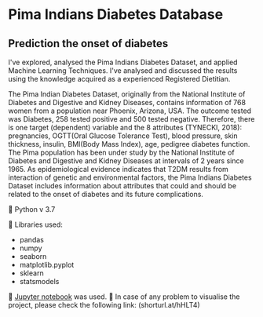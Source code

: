 # Pima Indians Diabetes Database
## Prediction the onset of diabetes

I've explored, analysed the Pima Indians Diabetes Dataset, and applied Machine Learning Techniques. I've analysed and discussed the results using the knowledge acquired as a experienced Registered Dietitian.

The Pima Indian Diabetes Dataset, originally from the National Institute of Diabetes and Digestive and Kidney Diseases, contains information of 768 women from a population near Phoenix, Arizona, USA. The outcome tested was Diabetes, 258 tested positive and 500 tested negative. Therefore, there is one target (dependent) variable and the 8 attributes (TYNECKI, 2018): pregnancies, OGTT(Oral Glucose Tolerance Test), blood pressure, skin thickness, insulin, BMI(Body Mass Index), age, pedigree diabetes function.
The Pima population has been under study by the National Institute of Diabetes and Digestive and Kidney Diseases at intervals of 2 years since 1965. As epidemiological evidence indicates that T2DM results from interaction of genetic and environmental factors, the Pima Indians Diabetes Dataset includes information about attributes that could and should be related to the onset of diabetes and its future complications.

:pushpin: Python v 3.7

:pushpin: Libraries used:
* pandas
* numpy
* seaborn
* matplotlib.pyplot
* sklearn
* statsmodels

:pushpin: [Jupyter notebook](https://jupyter.org/) was used. :bell: In case of any problem to visualise the project, please check the following link: (shorturl.at/hHLT4)
